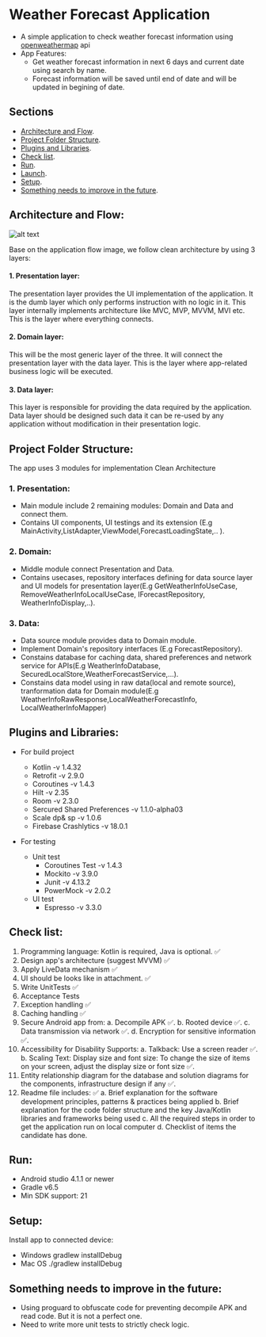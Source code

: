 # Weather Forecast Application

- A simple application to check weather forecast information using [openweathermap](https://openweathermap.org/) api
- App Features:
    - Get weather forecast information in next 6 days and current date using search by name.
    - Forecast information will be saved until end of date and will be updated in begining of date.


## Sections
* [Architecture and Flow](#architecture-and-flow).
* [Project Folder Structure](#project-folder-structure).
* [Plugins and Libraries](#plugins-and-libraries).
* [Check list](#check-list).
* [Run](#run).
* [Launch](#launch).
* [Setup](#setup).
* [Something needs to improve in the future](#something-needs-to-improve-in-the-future).


## Architecture and Flow:
![alt text](https://miro.medium.com/max/1050/1*a-AUcEVdyRJhIepo9JyJBw.png)


Base on the application flow image, we follow clean architecture by using 3 layers:
#### 1. Presentation layer:
The presentation layer provides the UI implementation of the application. It is the dumb layer which only performs instruction with no logic in it. This layer internally implements architecture like MVC, MVP, MVVM, MVI etc. This is the layer where everything connects.
#### 2. Domain layer:
This will be the most generic layer of the three. It will connect the presentation layer with the data layer. This is the layer where app-related business logic will be executed.
#### 3. Data layer:
This layer is responsible for providing the data required by the application. Data layer should be designed such data it can be re-used by any application without modification in their presentation logic.


## Project Folder Structure:
The app uses 3 modules for implementation Clean Architecture
### 1. Presentation:
- Main module include 2 remaining modules: Domain and Data and connect them.
- Contains UI components, UI testings and its extension (E.g MainActivity,ListAdapter,ViewModel,ForecastLoadingState,.. ).

### 2. Domain:
- Middle module connect Presentation and Data.
- Contains usecases, repository interfaces defining for data source layer and UI models for presentation layer(E.g GetWeatherInfoUseCase, RemoveWeatherInfoLocalUseCase, IForecastRepository, WeatherInfoDisplay,..).

### 3. Data:
- Data source module provides data to Domain module.
- Implement Domain's repository interfaces (E.g ForecastRepository).
- Constains database for caching data, shared preferences and network service for APIs(E.g WeatherInfoDatabase, SecuredLocalStore,WeatherForecastService,...).
- Constains data model using in raw data(local and remote source), tranformation data for Domain module(E.g WeatherInfoRawResponse,LocalWeatherForecastInfo, LocalWeatherInfoMapper)


## Plugins and Libraries:
- For build project
    - Kotlin -v 1.4.32
    - Retrofit -v 2.9.0
    - Coroutines -v 1.4.3
    - Hilt -v 2.35
    - Room -v 2.3.0
    - Sercured Shared Preferences -v 1.1.0-alpha03
    - Scale dp& sp -v 1.0.6
    - Firebase Crashlytics -v 18.0.1

- For testing
    - Unit test
        - Coroutines Test -v 1.4.3
        - Mockito -v 3.9.0
        - Junit -v 4.13.2
        - PowerMock -v 2.0.2
    - UI test
        - Espresso -v 3.3.0


## Check list:
1. Programming language: Kotlin is required, Java is optional. ✅
2. Design app's architecture (suggest MVVM) ✅
3. Apply LiveData mechanism ✅
4. UI should be looks like in attachment. ✅
5. Write UnitTests ✅
6. Acceptance Tests
7. Exception handling ✅
8. Caching handling ✅
9. Secure Android app from:
a. Decompile APK ✅.
b. Rooted device ✅.
c. Data transmission via network ✅.
d. Encryption for sensitive information ✅.
10. Accessibility for Disability Supports:
a. Talkback: Use a screen reader ✅.
b. Scaling Text: Display size and font size: To change the size of items on your screen, adjust the display size or font size ✅.
11. Entity relationship diagram for the database and solution diagrams for the components, infrastructure design if any ✅.
12. Readme file includes: ✅
a. Brief explanation for the software development principles, patterns & practices being applied
b. Brief explanation for the code folder structure and the key Java/Kotlin libraries and frameworks being used
c. All the required steps in order to get the application run on local computer
d. Checklist of items the candidate has done.

## Run:
* Android studio 4.1.1 or newer
* Gradle v6.5
* Min SDK support: 21

## Setup:
Install app to connected device:
- Windows
      gradlew installDebug
- Mac OS
      ./gradlew installDebug

## Something needs to improve in the future:
- Using proguard to obfuscate code for preventing decompile APK and read code. But it is not a perfect one.
- Need to write more unit tests to strictly check logic.

